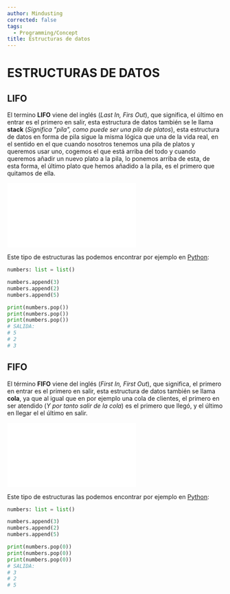 ```yaml
---
author: Mindusting
corrected: false
tags:
  - Programming/Concept
title: Estructuras de datos
---
```


# ESTRUCTURAS DE DATOS

## LIFO

El termino **LIFO** viene del inglés (*Last In, Firs Out*), que significa, el último en entrar es el primero en salir, esta estructura de datos también se le llama **stack** (*Significa "pila", como puede ser una pila de platos*), esta estructura de datos en forma de pila sigue la misma lógica que una de la vida real, en el sentido en el que cuando nosotros tenemos una pila de platos y queremos usar uno, cogemos el que está arriba del todo y cuando queremos añadir un nuevo plato a la pila, lo ponemos arriba de esta, de esta forma, el último plato que hemos añadido a la pila, es el primero que quitamos de ella.

![#center](pc_diagram_lifo.md)

Este tipo de estructuras las podemos encontrar por ejemplo en [Python](../Python/py.md):

```py
numbers: list = list()

numbers.append(3)
numbers.append(2)
numbers.append(5)

print(numbers.pop())
print(numbers.pop())
print(numbers.pop())
# SALIDA:
# 5
# 2
# 3
```

## FIFO

El término **FIFO** viene del inglés (*First In, First Out*), que significa, el primero en entrar es el primero en salir, esta estructura de datos también se llama **cola**, ya que al igual que en por ejemplo una cola de clientes, el primero en ser atendido (*Y por tanto salir de la cola*) es el primero que llegó, y el último en llegar el el último en salir.

![#center](pc_diagram_fifo.md)

Este tipo de estructuras las podemos encontrar por ejemplo en [Python](../Python/py.md):

```py
numbers: list = list()

numbers.append(3)
numbers.append(2)
numbers.append(5)

print(numbers.pop(0))
print(numbers.pop(0))
print(numbers.pop(0))
# SALIDA:
# 3
# 2
# 5
```
